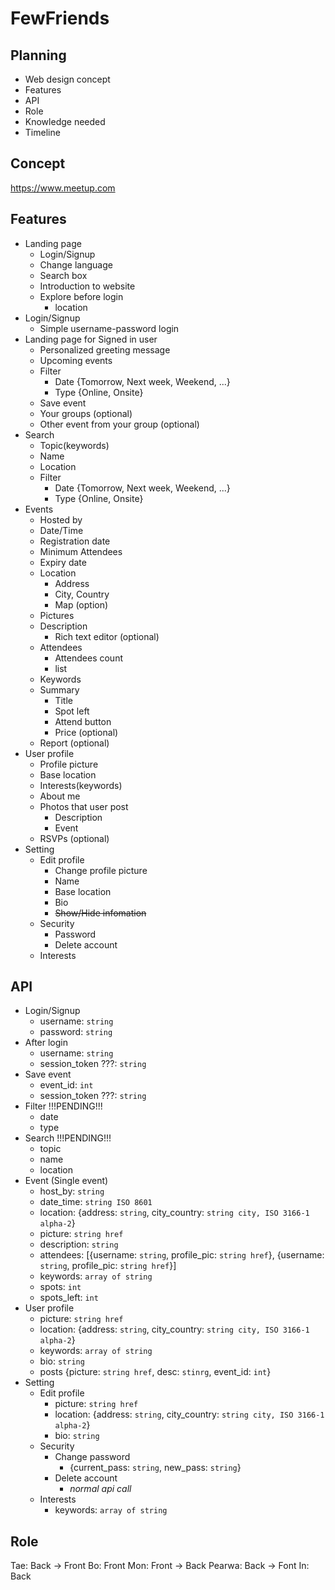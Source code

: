 # FewFriends

## Planning

- Web design concept
- Features
- API
- Role
- Knowledge needed
- Timeline

## Concept

https://www.meetup.com

## Features

- Landing page
  - Login/Signup
  - Change language
  - Search box
  - Introduction to website
  - Explore before login
    - location
- Login/Signup
  - Simple username-password login
- Landing page for Signed in user
  - Personalized greeting message
  - Upcoming events
  - Filter
    - Date {Tomorrow, Next week, Weekend, ...}
    - Type {Online, Onsite}
  - Save event
  - Your groups (optional)
  - Other event from your group (optional)
- Search
  - Topic(keywords)
  - Name
  - Location
  - Filter
    - Date {Tomorrow, Next week, Weekend, ...}
    - Type {Online, Onsite}
- Events
  - Hosted by
  - Date/Time
  - Registration date
  - Minimum Attendees
  - Expiry date
  - Location
    - Address
    - City, Country
    - Map (option)
  - Pictures
  - Description
    - Rich text editor (optional)
  - Attendees
    - Attendees count
    - list
  - Keywords
  - Summary
    - Title
    - Spot left
    - Attend button
    - Price (optional)
  - Report (optional)
- User profile
  - Profile picture
  - Base location
  - Interests(keywords)
  - About me
  - Photos that user post
    - Description
    - Event
  - RSVPs (optional)
- Setting
  - Edit profile
    - Change profile picture
    - Name
    - Base location
    - Bio
    - ~~Show/Hide infomation~~
  - Security
    - Password
    - Delete account
  - Interests

## API

- Login/Signup
  - username: `string`
  - password: `string`
- After login
  - username: `string`
  - session_token ???: `string`
- Save event
  - event_id: `int`
  - session_token ???: `string`
- Filter !!!PENDING!!!
  - date
  - type
- Search !!!PENDING!!!
  - topic
  - name
  - location
- Event (Single event)
  - host_by: `string`
  - date_time: `string ISO 8601`
  - location: {address: `string`, city_country: `string city, ISO 3166-1 alpha-2`}
  - picture: `string href`
  - description: `string`
  - attendees:
    \[{username: `string`, profile_pic: `string href`}, {username: `string`, profile_pic: `string href`}\]
  - keywords: `array of string`
  - spots: `int`
  - spots_left: `int`
- User profile
  - picture: `string href`
  - location: {address: `string`, city_country: `string city, ISO 3166-1 alpha-2`}
  - keywords: `array of string`
  - bio: `string`
  - posts {picture: `string href`, desc: `stinrg`, event_id: `int`}
- Setting
  - Edit profile
    - picture: `string href`
    - location: {address: `string`, city_country: `string city, ISO 3166-1 alpha-2`}
    - bio: `string`
  - Security
    - Change password
      - {current_pass: `string`, new_pass: `string`}
    - Delete account
      - _normal api call_
  - Interests
    - keywords: `array of string`

## Role

Tae: Back -> Front
Bo: Front
Mon: Front -> Back
Pearwa: Back -> Font
In: Back
